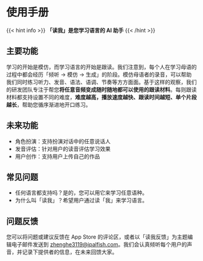 # 使用手册

{{< hint info >}}
**「读我」是您学习语言的 AI 助手**
{{< /hint >}}

## 主要功能

学习的开始是模仿，而学习语言的开始是跟读。我们注意到，每个人在学习母语的过程中都会经历「倾听 -> 模仿 -> 生成」的阶段。模仿母语者的录音，可以帮助我们同时练习听力、发音、语法、语调、节奏等方方面面。基于这样的观察，我们的研发团队专注于帮您**将任意音频变成随时随地都可以使用的跟读材料**。每则跟读材料都支持设置不同的难度，**难度越高，播放速度越快、跟读时间越短、单个片段越长**，帮助您循序渐进地开口练习。

## 未来功能

- 角色扮演：支持扮演对话中的任意说话人
- 发音评估：针对用户的读音评估学习效果
- 用户创作：支持用户上传自己的作品

## 常见问题

* 任何语言都支持吗？是的，您可以用它来学习任意语种。
* 为什么叫「读我」？希望用户通过读「我」来学习语言。

## 问题反馈

您可以将问题或建议反馈在 App Store 的评论区，或者以「读我反馈」为主题编辑电子邮件发送到 zhenghe3119@ipalfish.com。我们会认真倾听每个用户的声音，并记录下提供者的信息，在未来回馈大家。
